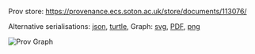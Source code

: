 
Prov store: https://provenance.ecs.soton.ac.uk/store/documents/113076/

Alternative serialisations: [json](https://provenance.ecs.soton.ac.uk/store/documents/113076.json), [turtle](https://provenance.ecs.soton.ac.uk/store/documents/113076.ttl),
Graph: [svg](https://provenance.ecs.soton.ac.uk/store/documents/113076.svg), [PDF](https://provenance.ecs.soton.ac.uk/store/documents/113076.pdf), [png](https://provenance.ecs.soton.ac.uk/store/documents/113076.png)

![Prov Graph](https://provenance.ecs.soton.ac.uk/store/documents/113076.png)

        